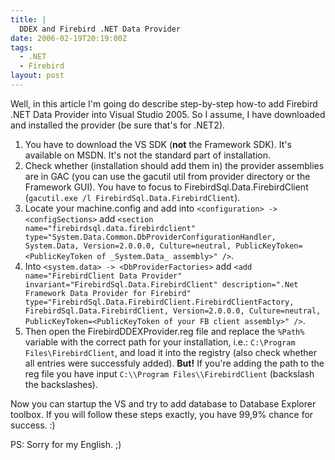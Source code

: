 ```yaml
---
title: |
  DDEX and Firebird .NET Data Provider
date: 2006-02-19T20:19:00Z
tags:
  - .NET
  - Firebird
layout: post
---
```

Well, in this article I'm going do describe step-by-step how-to add Firebird .NET Data Provider into Visual Studio 2005. So I assume, I have downloaded and installed the provider (be sure that's for .NET2).

1. You have to download the VS SDK (**not** the Framework SDK). It's available on MSDN. It's not the standard part of installation.
2. Check whether (installation should add them in) the provider assemblies are in GAC (you can use the gacutil util from provider directory or the Framework GUI). You have to focus to FirebirdSql.Data.FirebirdClient (`gacutil.exe /l FirebirdSql.Data.FirebirdClient`).
3. Locate your machine.config and add into `<configuration> -> <configSections>` add `<section name="firebirdsql.data.firebirdclient" type="System.Data.Common.DbProviderConfigurationHandler, System.Data, Version=2.0.0.0, Culture=neutral, PublicKeyToken=<PublicKeyToken of _System.Data_ assembly>" />`.
4. Into `<system.data> -> <DbProviderFactories>` add `<add name="FirebirdClient Data Provider" invariant="FirebirdSql.Data.FirebirdClient" description=".Net Framework Data Provider for Firebird" type="FirebirdSql.Data.FirebirdClient.FirebirdClientFactory, FirebirdSql.Data.FirebirdClient, Version=2.0.0.0, Culture=neutral, PublicKeyToken=<PublicKeyToken of your FB client assembly>" />`.
5. Then open the FirebirdDDEXProvider.reg file and replace the `%Path%` variable with the correct path for your installation, i.e.: `C:\Program Files\FirebirdClient`, and load it into the registry (also check whether all entries were successfuly added). **But!** If you're adding the path to the reg file you have input `C:\\Program Files\\FirebirdClient` (backslash the backslashes).

Now you can startup the VS and try to add database to Database Explorer toolbox. If you will follow these steps exactly, you have 99,9% chance for success. :)

PS: Sorry for my English. ;)